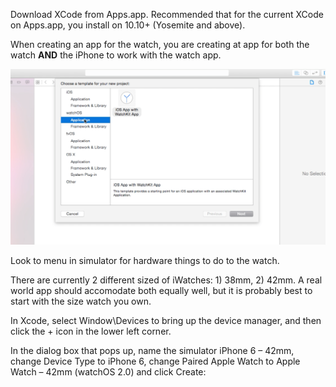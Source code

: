 
Download XCode from Apps.app. Recommended that for the current XCode on Apps.app, you install on 10.10+ (Yosemite and above).

When creating an app for the watch, you are creating at app for both the watch **AND** the iPhone to work with the watch app.

[![Create New Watch App](../media/NewWatchProject.png)](https://youtu.be/rS0dlkC-RCY)

Look to menu in simulator for hardware things to do to the watch.

There are currently 2 different sized of iWatches: 1) 38mm, 2) 42mm. A real world app should accomodate both equally well, but it is probably best to start with the size watch you own.

In Xcode, select Window\Devices to bring up the device manager, and then click the + icon in the lower left corner.

In the dialog box that pops up, name the simulator iPhone 6 – 42mm, change Device Type to iPhone 6, change Paired Apple Watch to Apple Watch – 42mm (watchOS 2.0) and click Create:


